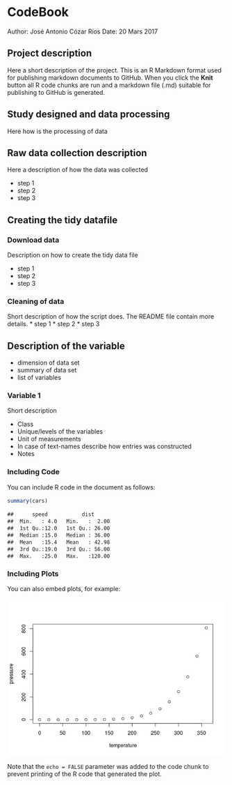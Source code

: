 CodeBook
================
Author: José Antonio Cózar Ríos
Date: 20 Mars 2017

Project description
-------------------

Here a short description of the project. This is an R Markdown format used for publishing markdown documents to GitHub. When you click the **Knit** button all R code chunks are run and a markdown file (.md) suitable for publishing to GitHub is generated.

Study designed and data processing
----------------------------------

Here how is the processing of data

Raw data collection description
-------------------------------

Here a description of how the data was collected

-   step 1
-   step 2
-   step 3

Creating the tidy datafile
--------------------------

### Download data

Description on how to create the tidy data file

-   step 1
-   step 2
-   step 3

### Cleaning of data

Short description of how the script does. The README file contain more details. \* step 1 \* step 2 \* step 3

Description of the variable
---------------------------

-   dimension of data set
-   summary of data set
-   list of variables

### Variable 1

Short description

-   Class
-   Unique/levels of the variables
-   Unit of measurements
-   In case of text-names describe how entries was constructed
-   Notes

### Including Code

You can include R code in the document as follows:

``` r
summary(cars)
```

    ##      speed           dist       
    ##  Min.   : 4.0   Min.   :  2.00  
    ##  1st Qu.:12.0   1st Qu.: 26.00  
    ##  Median :15.0   Median : 36.00  
    ##  Mean   :15.4   Mean   : 42.98  
    ##  3rd Qu.:19.0   3rd Qu.: 56.00  
    ##  Max.   :25.0   Max.   :120.00

### Including Plots

You can also embed plots, for example:

![](pressure-1.png)

Note that the `echo = FALSE` parameter was added to the code chunk to prevent printing of the R code that generated the plot.

